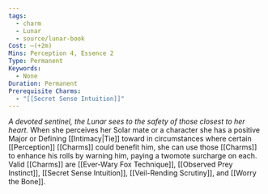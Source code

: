 ```yaml
---
tags:
  - charm
  - Lunar
  - source/lunar-book
Cost: —(+2m)
Mins: Perception 4, Essence 2
Type: Permanent
Keywords:
  - None
Duration: Permanent
Prerequisite Charms:
  - "[[Secret Sense Intuition]]"
---
```

*A devoted sentinel, the Lunar sees to the safety of those closest to her heart.*
When she perceives her Solar mate or a character she has a positive Major or Defining [[Intimacy|Tie]] toward in circumstances where certain [[Perception]] [[Charms]] could benefit him, she can use those [[Charms]] to enhance his rolls by warning him, paying a twomote surcharge on each. Valid [[Charms]] are [[Ever-Wary Fox Technique]], [[Observed Prey Instinct]], [[Secret Sense Intuition]], [[Veil-Rending Scrutiny]], and [[Worry the Bone]].